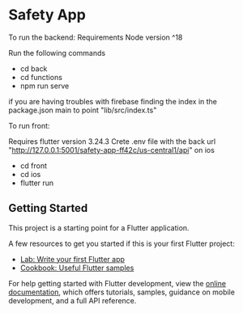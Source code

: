 # Safety App

To run the backend:
Requirements
Node version ^18

Run the following commands
- cd back
- cd functions
- npm run serve
  
if you are having troubles with firebase finding the index in the package.json main to point "lib/src/index.ts"

To run front:

Requires flutter version 3.24.3
Crete .env file with the back url "http://127.0.0.1:5001/safety-app-ff42c/us-central1/api"
on ios
- cd front
- cd ios
- flutter run
  

## Getting Started

This project is a starting point for a Flutter application.

A few resources to get you started if this is your first Flutter project:

- [Lab: Write your first Flutter app](https://docs.flutter.dev/get-started/codelab)
- [Cookbook: Useful Flutter samples](https://docs.flutter.dev/cookbook)

For help getting started with Flutter development, view the
[online documentation](https://docs.flutter.dev/), which offers tutorials,
samples, guidance on mobile development, and a full API reference.
